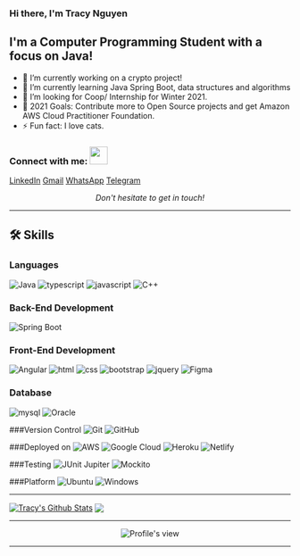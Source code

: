 ### Hi there, I'm Tracy Nguyen 

## I'm a Computer Programming Student with a focus on Java!

- 🔭 I’m currently working on a crypto project!
- 🌱 I’m currently learning Java Spring Boot, data structures and algorithms
- 👯 I’m looking for Coop/ Internship for Winter 2021.
- 🥅 2021 Goals: Contribute more to Open Source projects and get Amazon AWS Cloud Practitioner Foundation.
- ⚡ Fun fact: I love cats.

### Connect with me: <img src="https://media.giphy.com/media/LnQjpWaON8nhr21vNW/giphy.gif" height="32">

[LinkedIn](https://www.linkedin.com/in/trangng016/) 
[Gmail](mailto:trangntt.016@gmail.com)
[WhatsApp](https://api.whatsapp.com/send?phone=14168714658)
[Telegram](https://t.me/tracyN016)
<p align=center>
<em>Don't hesitate to get in touch!</em>
</p>

---
## 🛠️ Skills

### Languages

![Java](https://img.shields.io/badge/java-%23ED8B00.svg?style=for-the-badge&logo=java&logoColor=white)
![typescript](https://img.shields.io/badge/TypeScript-3178C6?style=for-the-badge&logo=typescript&logoColor=white)
![javascript](https://img.shields.io/badge/JavaScript-323330?style=for-the-badge&logo=javascript&logoColor=F7DF1E)
![C++](https://img.shields.io/badge/c++-%2300599C.svg?style=for-the-badge&logo=c%2B%2B&logoColor=white)

### Back-End Development

![Spring Boot](https://img.shields.io/badge/spring-%236DB33F.svg?style=for-the-badge&logo=spring&logoColor=white)

### Front-End Development

![Angular](https://img.shields.io/badge/angular-%23DD0031.svg?style=for-the-badge&logo=angular&logoColor=white)
![html](https://img.shields.io/badge/HTML5-E34F26?style=for-the-badge&logo=html5&logoColor=white)
![css](https://img.shields.io/badge/CSS3-1572B6?style=for-the-badge&logo=css3&logoColor=white)
![bootstrap](https://img.shields.io/badge/Bootstrap-563D7C?style=for-the-badge&logo=bootstrap&logoColor=white)
![jquery](https://img.shields.io/badge/jQuery-0769AD?style=for-the-badge&logo=jquery&logoColor=white)
![Figma](https://img.shields.io/badge/figma-%23F24E1E.svg?style=for-the-badge&logo=figma&logoColor=white)

### Database

![mysql](https://img.shields.io/badge/MySQL-00000F?style=for-the-badge&logo=mysql&logoColor=white)
![Oracle](https://img.shields.io/badge/Oracle-F80000?style=for-the-badge&logo=oracle&logoColor=white)

###Version Control
![Git](https://img.shields.io/badge/git-%23F05033.svg?style=for-the-badge&logo=git&logoColor=white)
![GitHub](https://img.shields.io/badge/github-%23121011.svg?style=for-the-badge&logo=github&logoColor=white)


###Deployed on
![AWS](https://img.shields.io/badge/AWS-%23FF9900.svg?style=for-the-badge&logo=amazon-aws&logoColor=white)
![Google Cloud](https://img.shields.io/badge/GoogleCloud-%234285F4.svg?style=for-the-badge&logo=google-cloud&logoColor=white)
![Heroku](https://img.shields.io/badge/heroku-%23430098.svg?style=for-the-badge&logo=heroku&logoColor=white)
![Netlify](https://img.shields.io/badge/netlify-%23000000.svg?style=for-the-badge&logo=netlify&logoColor=#00C7B7)

###Testing
![JUnit Jupiter](https://img.shields.io/maven-central/v/org.junit.jupiter/junit-jupiter.svg?colorB=25a162&label=JUnit%20Jupiter&style=flat&logoWidth=8)
![Mockito](https://img.shields.io/maven-central/v/org.mockito/junit-jupiter.svg?colorB=25a162&label=Mockito&style=flat&logoWidth=8)

###Platform
![Ubuntu](https://img.shields.io/badge/Ubuntu-E95420?style=for-the-badge&logo=ubuntu&logoColor=white)
![Windows](https://img.shields.io/badge/Windows-0078D6?style=for-the-badge&logo=windows&logoColor=white)

---


<a href="https://github-readme-stats.sabesansathananthan.vercel.app/api?username=trangntt-016&show_icons=true&hide_border=true&count_private=true&include_all_commits=true&theme=radical">
<img align="center" alt="Tracy's Github Stats" src="https://github-readme-stats.sabesansathananthan.vercel.app/api?username=trangntt-016&show_icons=true&hide_border=true&count_private=true&include_all_commits=true&theme=radical" /></a>
<a href="https://github-readme-stats.sabesansathananthan.vercel.app/api/top-langs/?username=trangntt-016&layout=compact&theme=radical">
  <img align="center" src="https://github-readme-stats.sabesansathananthan.vercel.app/api/top-langs/?username=trangntt-016&layout=compact&theme=radical" />
</a>

---

<p align=center>                           
  <img align=center  src="https://visitor-badge.laobi.icu/badge?page_id=trangntt-016" alt="Profile's view">                     
</p>

---

